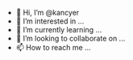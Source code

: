 - 👋 Hi, I’m @kancyer
- 👀 I’m interested in ...
- 🌱 I’m currently learning ...
- 💞️ I’m looking to collaborate on ...
- 📫 How to reach me ...

<!---
kancyer/kancyer is a ✨ special ✨ repository because its `README.md` (this file) appears on your GitHub profile.
You can click the Preview link to take a look at your changes.
--->
